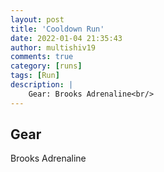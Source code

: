 ```yaml
---
layout: post
title: 'Cooldown Run'
date: 2022-01-04 21:35:43
author: multishiv19
comments: true
category: [runs]
tags: [Run]
description: |
    Gear: Brooks Adrenaline<br/>
---
```


## Gear
Brooks Adrenaline



<div width='100%' class='strava-embed-placeholder' data-embed-type='activity' data-embed-id='6469976025'></div>
<script src='https://strava-embeds.com/embed.js'></script>
